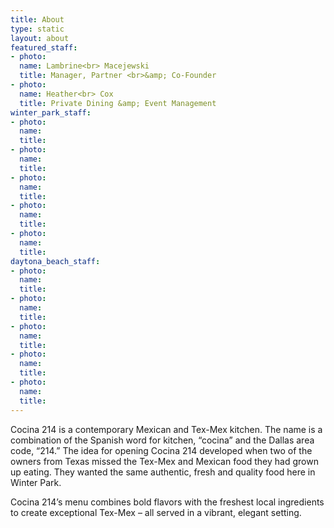 ```yaml
---
title: About
type: static
layout: about
featured_staff:
- photo:
  name: Lambrine<br> Macejewski
  title: Manager, Partner <br>&amp; Co-Founder
- photo:
  name: Heather<br> Cox
  title: Private Dining &amp; Event Management
winter_park_staff:
- photo:
  name:
  title:
- photo:
  name:
  title:
- photo:
  name:
  title:
- photo:
  name:
  title:
- photo:
  name:
  title:
daytona_beach_staff:
- photo:
  name:
  title:
- photo:
  name:
  title:
- photo:
  name:
  title:
- photo:
  name:
  title:
- photo:
  name:
  title:
---
```


Cocina 214 is a contemporary Mexican and Tex-Mex kitchen. The name is a combination of the Spanish word for kitchen, “cocina” and the Dallas area code, “214.” The idea for opening Cocina 214 developed when two of the owners from Texas missed the Tex-Mex and Mexican food they had grown up eating. They wanted the same authentic, fresh and quality food here in Winter Park.

Cocina 214’s menu combines bold flavors with the freshest local ingredients to create exceptional Tex-Mex – all served in a vibrant, elegant setting.
